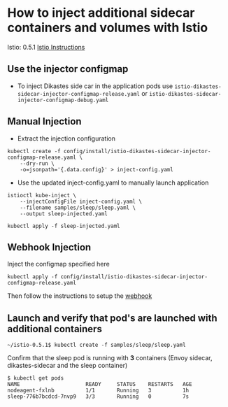 # How to inject additional sidecar containers and volumes with Istio
Istio: 0.5.1
[Istio Instructions](https://istio.io/docs/setup/kubernetes/sidecar-injection.html)

## Use the injector configmap
* To inject Dikastes side car in the application pods use `istio-dikastes-sidecar-injector-configmap-release.yaml` or
`istio-dikastes-sidecar-injector-configmap-debug.yaml`

## Manual Injection
* Extract the injection configuration
```
kubectl create -f config/install/istio-dikastes-sidecar-injector-configmap-release.yaml \
    --dry-run \
    -o=jsonpath='{.data.config}' > inject-config.yaml
```

* Use the updated inject-config.yaml to manually launch application
```
istioctl kube-inject \
    --injectConfigFile inject-config.yaml \
    --filename samples/sleep/sleep.yaml \
    --output sleep-injected.yaml
    
kubectl apply -f sleep-injected.yaml    
```

## Webhook Injection

Inject the configmap specified here
```
kubectl apply -f config/install/istio-dikastes-sidecar-injector-configmap-release.yaml
```

Then follow the instructions to setup the [webhook](https://istio.io/docs/setup/kubernetes/sidecar-injection.html#installing-the-webhook)

## Launch and verify that pod's are launched with additional containers
```
~/istio-0.5.1$ kubectl create -f samples/sleep/sleep.yaml
```

Confirm that the sleep pod is running with __3__ containers (Envoy sidecar, dikastes-sidecar and the sleep container)
```
$ kubectl get pods
NAME                     READY     STATUS    RESTARTS   AGE
nodeagent-fxlnb          1/1       Running   3          1h
sleep-776b7bcdcd-7nvp9   3/3       Running   0          7s
```